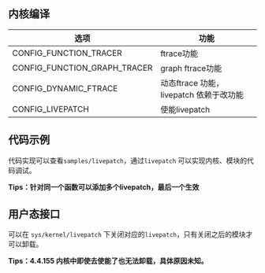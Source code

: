 ## 内核编译

| 选项                         | 功能                                    |
| ---------------------------- | --------------------------------------- |
| CONFIG_FUNCTION_TRACER       | ftrace功能                              |
| CONFIG_FUNCTION_GRAPH_TRACER | graph ftrace功能                        |
| CONFIG_DYNAMIC_FTRACE        | 动态ftrace 功能，livepatch 依赖于改功能 |
| CONFIG_LIVEPATCH             | 使能livepatch                           |



## 代码示例

代码实现可以查看`samples/livepatch`，通过`livepatch` 可以实现内核、模块的代码调试。

**Tips：针对同一个函数可以添加多个livepatch，最后一个生效**



## 用户态接口

可以在  `sys/kernel/livepatch` 下关闭对应的`livepatch`，只有关闭之后的模块才可以卸载。

**Tips：4.4.155 内核中即使去使能了也无法卸载，具体原因未知。**



